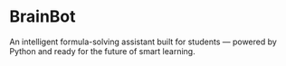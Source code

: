 # BrainBot
An intelligent formula-solving assistant built for students — powered by Python and ready for the future of smart learning.

